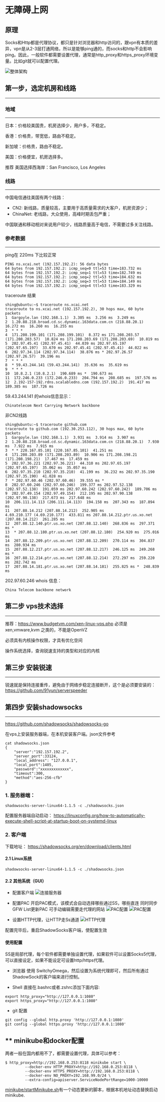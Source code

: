 # 无障碍上网

## 原理

Socks和Http都是代理协议，都只是针对浏览器和http访问的，跟vpn有本质的差异，vpn是从2-3层打通网络，所以是能够ping通的，而socks和http不会影响ping。因此，一般软件都需要设置代理，通常是http_proxy和https_proxy环境变量。比如git就可以配置代理。

![整体架构](resource/arch.png)

##  第一步，选定机房和线路
---
### 地域
---
日本：价格较美国贵，机房选择少，用户多，不稳定。

香港：价格贵，带宽低，路由不稳定。

新加坡：价格贵，路由不稳定。

美国：价格便宜，机房选择多。

推荐 美国选择西海岸：San Francisco, Los Angeles

### 线路
---

中国电信通往美国有两个线路：

- CN2: 新线路，质量较高，主要用于高质量需求的大客户，机房资源少；
- ChinaNet: 老线路，大众使用，高峰时期丢包严重；

中国联通和移动相对来说用户较少，线路质量高于电信，不需要过多关注线路。

### 参考数据
---
ping在 220ms 下比较正常
```
PING ns.xcai.net (192.157.192.2): 56 data bytes
64 bytes from 192.157.192.2: icmp_seq=0 ttl=53 time=183.732 ms
64 bytes from 192.157.192.2: icmp_seq=1 ttl=53 time=182.749 ms
64 bytes from 192.157.192.2: icmp_seq=2 ttl=53 time=184.632 ms
64 bytes from 192.157.192.2: icmp_seq=3 ttl=53 time=184.149 ms
64 bytes from 192.157.192.2: icmp_seq=4 ttl=53 time=183.329 ms
```

traceroute 结果
```
shing@ubuntu:~$ traceroute ns.xcai.net
traceroute to ns.xcai.net (192.157.192.2), 30 hops max, 60 byte packets
1  Gargoyle.lan (192.168.1.1)  3.305 ms  3.256 ms  3.249 ms
2  1.20.88.218.broad.cd.sc.dynamic.163data.com.cn (218.88.20.1)  16.272 ms  16.260 ms  16.255 ms
3  * * *
4  171.208.199.101 (171.208.199.101)  8.372 ms 171.208.203.57 (171.208.203.57)  10.824 ms 171.208.203.69 (171.208.203.69)  10.819 ms
5  202.97.45.41 (202.97.45.41)  44.039 ms 202.97.65.197 (202.97.65.197)  33.670 ms 202.97.45.41 (202.97.45.41)  44.022 ms
6  202.97.34.114 (202.97.34.114)  38.876 ms * 202.97.26.57 (202.97.26.57)  39.196 ms
7  * * *
8  * 59.43.244.141 (59.43.244.141)  35.636 ms  35.619 ms
9  * * *
10  10.8.2.1 (10.8.2.1)  190.689 ms *  190.673 ms
11  172.246.0.233 (172.246.0.233)  204.794 ms  208.685 ms  197.576 ms
12  2.192-157-192.rdns.scalabledns.com (192.157.192.2)  191.417 ms  189.385 ms  187.726 ms
```

59.43.244.141 的whois信息显示：
```
Chinatelecom Next Carrying Network backbone
```

非CN2线路
```
shing@ubuntu:~$ traceroute github.com
traceroute to github.com (192.30.253.112), 30 hops max, 60 byte packets
1  Gargoyle.lan (192.168.1.1)  3.931 ms  3.914 ms  3.907 ms
2  1.20.88.218.broad.cd.sc.dynamic.163data.com.cn (218.88.20.1)  7.930 ms  7.922 ms  7.915 ms
3  * * 220.167.85.101 (220.167.85.101)  41.251 ms
4  171.208.203.89 (171.208.203.89)  10.906 ms 171.208.198.21 (171.208.198.21)  17.467 ms  17.459 ms
5  202.97.36.221 (202.97.36.221)  44.310 ms 202.97.65.197 (202.97.65.197)  35.062 ms  35.057 ms
6  202.97.35.210 (202.97.35.210)  41.199 ms  36.232 ms 202.97.35.190 (202.97.35.190)  41.028 ms
7  * 202.97.60.46 (202.97.60.46)  39.555 ms *
8  202.97.60.246 (202.97.60.246)  199.377 ms 202.97.52.138 (202.97.52.138)  191.059 ms 202.97.60.242 (202.97.60.242)  189.706 ms
9  202.97.49.154 (202.97.49.154)  212.195 ms 202.97.90.138 (202.97.90.138)  217.673 ms  217.648 ms
10  206.111.14.113 (206.111.14.113)  194.158 ms  207.343 ms  187.894 ms
11  207.88.14.212 (207.88.14.212)  252.905 ms
4.69.210.177 (4.69.210.177)  433.811 ms 207.88.14.212.ptr.us.xo.net (207.88.14.212)  261.285 ms
12  207.88.12.140.ptr.us.xo.net (207.88.12.140)  268.836 ms  297.371 ms *
13  * 207.88.12.180.ptr.us.xo.net (207.88.12.180)  254.920 ms  275.016 ms
14  207.88.12.209.ptr.us.xo.net (207.88.12.209)  270.114 ms  304.837 ms  280.934 ms
15  207.88.12.217.ptr.us.xo.net (207.88.12.217)  246.125 ms  249.268 ms *
16  207.88.12.214.ptr.us.xo.net (207.88.12.214)  272.297 ms  259.220 ms  282.742 ms
17  207.88.14.181.ptr.us.xo.net (207.88.14.181)  255.825 ms *  248.839 ms
```

202.97.60.246 whois 信息：
```
China Telecom backbone network
```

## 第二步 vps技术选择
---
推荐：https://www.budgetvm.com/xen-linux-vps.php
必须是 xen,vmware,kvm 之类的，不能是OpenVZ

必须具有内核操作权限，才具有优化空间

操作系统选择，查询锐速支持的类型和对应的内核

## 第三步 安装锐速
---
锐速就是保持连接重传，避免由于网络步稳定连接断开，这个是必须要安装的：
https://github.com/91yun/serverspeeder

## 第四步 安装shadowsocks
---
https://github.com/shadowsocks/shadowsocks-go

在vps上安装服务器端，在本机安装客户端。json文件参考
```
cat shadowsocks.json
{
    "server":"192.157.192.2",
    "server_port":33124,
    "local_address": "127.0.0.1",
    "local_port":1405,
    "password":"xxxxxxxxxxxxx",
    "timeout":300,
    "method":"aes-256-cfb"
}
```
### 1. 服务器端：
```
shadowsocks-server-linux64-1.1.5 -c ./shadowsocks.json
```

配置服务器端自动启动：
https://linuxconfig.org/how-to-automatically-execute-shell-script-at-startup-boot-on-systemd-linux

### 2. 客户端

下载地址：
https://shadowsocks.org/en/download/clients.html

#### 2.1 Linux系统
```
shadowsocks-server-linux64-1.1.5 -c ./shadowsocks.json
```

#### 2.2 其他系统（GUI）

+ 配置客户端
![连接服务器](resource/server-config.png)

+ 配置PAC
开启PAC模式，该模式会自动选择哪些通过SS，哪些直连
同时同步GFW List更新PAC
可手动编辑需要走代理的网站
![PAC配置](resource/pac-config1.png)
![PAC配置](resource/pac-config2.png)

+ 设置HTTP代理，让HTTP走Ss通道
![HTTP代理](resource/http-proxy.png)

配置完毕后，重启ShadowSocks客户端，使配置生效

#### 使用配置
SS是局部代理，每个软件都需要单独设置代理，如果软件可以设置Socks5代理，可以直接设定，如果不能设定可设置http/https代理。
+ 浏览器
使用 SwitchyOmega，然后设置为系统代理即可，然后所有通过ShadowSock的客户端来进行控制。

+ Shell
直接在.bashrc或者.zshrc添加下面内容:
```
export http_proxy="http://127.0.0.1:1080"
export https_proxy="http://127.0.0.1:1080"
```

+ git 配置
```
git config --global http.proxy 'http://127.0.0.1:1080' 
git config --global https.proxy 'http://127.0.0.1:1080'
```

** minikube和docker配置
---
两者一般在国内都用不了，都需要设置代理，具体可以参考：
```
$ http_proxy=http://192.168.0.253:8118 minikube start \
         --docker-env HTTP_PROXY=http://192.168.0.253:8118 \
         --docker-env HTTPS_PROXY=http://192.168.0.253:8118 \
         --docker-env NO_PROXY=192.168.99.0/24 \
         --extra-config=apiserver.ServiceNodePortRange=1000-10000
```

[minikube/startMinikube.sh](../minikube/startMinikube.sh)有一个动态更新的脚本，根据本机地址动态替换启动minikube.
